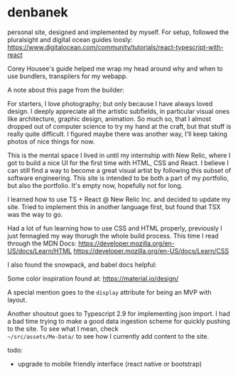 # denbanek
personal site, designed and implemented by myself. 
For setup, followed the pluralsight and digital ocean guides loosly:
https://www.digitalocean.com/community/tutorials/react-typescript-with-react

Corey Housee's guide helped me wrap my head around why and when to use bundlers, transpilers for my webapp.

A note about this page from the builder:

For starters, I love photography; but only because I have always loved design. I deeply appreciate all the artistic subfields, in particular
visual ones like architecture, graphic design, animation. So much so, that I almost dropped out of computer science to 
try my hand at the craft, but that stuff is really quite difficult. I figured maybe there was another way, I'll keep taking 
photos of nice things for now. 

This is the mental space I lived in until my internship with 
New Relic, where I got to build a nice UI for the first time with HTML, CSS and React. I believe I can still find a way to become a 
great visual artist by following this subset of software engineering. This site is intended to be both a part of 
my portfolio, but also the portfolio. It's empty now, hopefully not for long. 

I learned how to use TS + React @ New Relic Inc. and decided to update my site.
Tried to implement this in another language first, but found that TSX was the way to go. 

Had a lot of fun learning how to use CSS and HTML properly, previously I just fennagled
my way thorugh the whole build process. This time I read through the MDN Docs: 
https://developer.mozilla.org/en-US/docs/Learn/HTML
https://developer.mozilla.org/en-US/docs/Learn/CSS

I also found the snowpack, and babel docs helpful:


Some color inspiration found at: https://material.io/design/

A special mention goes to the ```display``` attribute for being an MVP with layout.

Another shoutout goes to Typescript 2.9 for implementing json import. I had a bad time trying 
to make a good data ingestion scheme for quickly pushing to the site. To see what I mean, check  
```~/src/assets/Me-Data/``` to see how I currently add content to the site.

todo: 
- upgrade to mobile friendly interface (react native or bootstrap)
